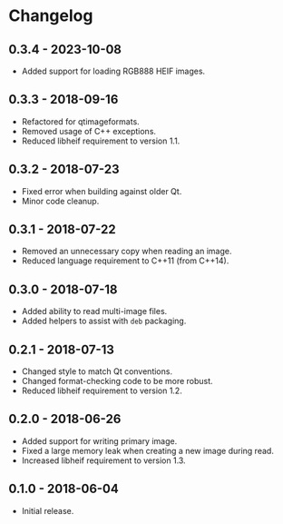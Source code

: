 # Changelog

## 0.3.4 - 2023-10-08
- Added support for loading RGB888 HEIF images.

## 0.3.3 - 2018-09-16
- Refactored for qtimageformats.
- Removed usage of C++ exceptions.
- Reduced libheif requirement to version 1.1.

## 0.3.2 - 2018-07-23
- Fixed error when building against older Qt.
- Minor code cleanup.

## 0.3.1 - 2018-07-22
- Removed an unnecessary copy when reading an image.
- Reduced language requirement to C++11 (from C++14).

## 0.3.0 - 2018-07-18
- Added ability to read multi-image files.
- Added helpers to assist with `deb` packaging.

## 0.2.1 - 2018-07-13
- Changed style to match Qt conventions.
- Changed format-checking code to be more robust.
- Reduced libheif requirement to version 1.2.

## 0.2.0 - 2018-06-26
- Added support for writing primary image.
- Fixed a large memory leak when creating a new image during read.
- Increased libheif requirement to version 1.3.

## 0.1.0 - 2018-06-04
- Initial release.

